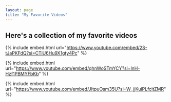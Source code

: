 ```yaml
---
layout: page
title: "My Favorite Videos"
---
```


## Here's a collection of my favorite videos

{% include embed.html url="https://www.youtube.com/embed/2S-tJaPKFdQ?si=CTiU6Hu9X1gty4Pc" %}

{% include embed.html url="https://www.youtube.com/embed/qhnWoSTmYCY?si=lnH-Hzf1PBMYFbKb" %}

{% include embed.html url="https://www.youtube.com/embed/JItpuOsm35U?si=W_jjKuiPLfcitZMR" %}


